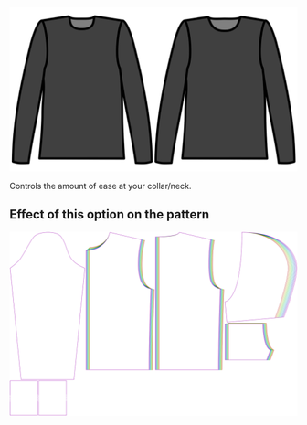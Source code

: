 
![Kragen Zugabe](./collarease.svg)

Controls the amount of ease at your collar/neck.


## Effect of this option on the pattern
![This image shows the effect of this option by superimposing several variants that have a different value for this option](huey_collarease_sample.svg "Effect of this option on the pattern")